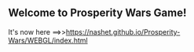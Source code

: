 ## Welcome to Prosperity Wars Game!

It's now here ==>>https://nashet.github.io/Prosperity-Wars/WEBGL/index.html

